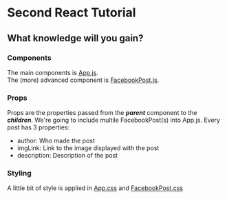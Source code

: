 # Second React Tutorial
## What knowledge will you gain?
### Components
The main components is [App.js](./src/components/App.js). <br>
The (more) advanced component is [FacebookPost.js](./src/components/FacebookPost.js). <br>
### Props
Props are the properties passed from the ***parent*** component to the ***children***.
We're going to include multile FacebookPost(s) into App.js. Every post has 3 properties:
- author: Who made the post
- imgLink: Link to the image displayed with the post
- description: Description of the post
### Styling
A little bit of style is applied in [App.css](./src/style/App.css) and [FacebookPost.css](/src/style/FacebookPost.css)
